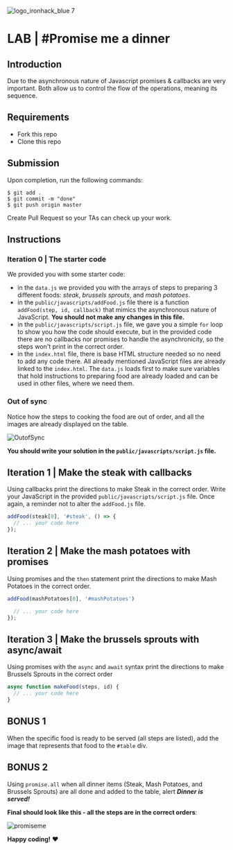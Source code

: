 ![logo_ironhack_blue 7](https://user-images.githubusercontent.com/23629340/40541063-a07a0a8a-601a-11e8-91b5-2f13e4e6b441.png)

# LAB | #Promise me a dinner

## Introduction

Due to the asynchronous nature of Javascript promises & callbacks are very important. Both allow us to control the flow of the operations, meaning its sequence.

## Requirements

- Fork this repo
- Clone this repo

## Submission

Upon completion, run the following commands:

```
$ git add .
$ git commit -m "done"
$ git push origin master
```

Create Pull Request so your TAs can check up your work.

## Instructions

### Iteration 0 | The starter code

We provided you with some starter code:

- in the `data.js` we provided you with the arrays of steps to preparing 3 different foods: _steak_, _brussels sprouts_, and _mash potatoes_.
- in the `public/javascripts/addFood.js` file there is a function `addFood(step, id, callback)` that mimics the asynchronous nature of JavaScript. **You should not make any changes in this file.**
- in the `public/javascripts/script.js` file, we gave you a simple `for` loop to show you how the code should execute, but in the provided code there are no callbacks nor promises to handle the asynchronicity, so the steps won't print in the correct order.
- in the `index.html` file, there is base HTML structure needed so no need to add any code there. All already mentioned JavaScript files are already linked to the `index.html`. The `data.js` loads first to make sure variables that hold instructions to preparing food are already loaded and can be used in other files, where we need them.

### Out of sync

Notice how the steps to cooking the food are out of order, and all the images are already displayed on the table.

<!-- ![](images/OutofSync.gif) -->

![OutofSync](https://user-images.githubusercontent.com/25275745/82280691-6f81b080-995d-11ea-9181-a3ec7fff7ff0.gif)

**You should write your solution in the `public/javascripts/script.js` file.**

## Iteration 1 | Make the steak with callbacks

Using callbacks print the directions to make Steak in the correct order. Write your JavaScript in the provided `public/javascripts/script.js` file. Once again, a reminder not to alter the `addFood.js` file.

```javascript
addFood(steak[0], '#steak', () => {
  // ... your code here
});
```

## Iteration 2 | Make the mash potatoes with promises

Using promises and the `then` statement print the directions to make Mash Potatoes in the correct order.

```javascript
addFood(mashPotatoes[0], '#mashPotatoes')

  // ... your code here
});
```

## Iteration 3 | Make the brussels sprouts with async/await

Using promises with the `async` and `await` syntax print the directions to make Brussels Sprouts in the correct order

```javascript
async function makeFood(steps, id) {
  // ... your code here
}
```

## BONUS 1

When the specific food is ready to be served (all steps are listed), add the image that represents that food to the `#table` div.

## BONUS 2

Using `promise.all` when all dinner items (Steak, Mash Potatoes, and Brussels Sprouts) are all done and added to the table, alert **_Dinner is served!_**

**Final should look like this - all the steps are in the correct orders**:

![promiseme](https://user-images.githubusercontent.com/25275745/82280586-2df10580-995d-11ea-982f-e9650cb9bfb2.gif)

<!-- ![](images/inSync.gif) -->

**Happy coding!** :heart:

